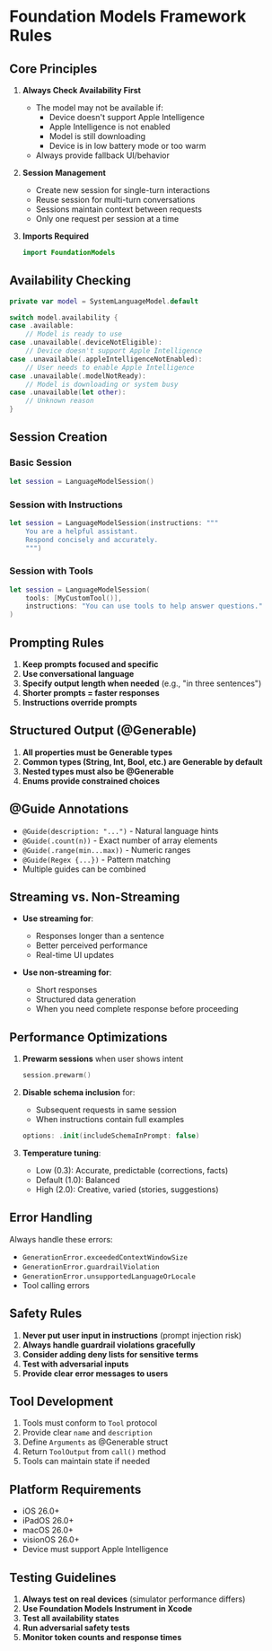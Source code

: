 # Foundation Models Framework Rules

## Core Principles

1. **Always Check Availability First**
   - The model may not be available if:
     - Device doesn't support Apple Intelligence
     - Apple Intelligence is not enabled
     - Model is still downloading
     - Device is in low battery mode or too warm
   - Always provide fallback UI/behavior

2. **Session Management**
   - Create new session for single-turn interactions
   - Reuse session for multi-turn conversations
   - Sessions maintain context between requests
   - Only one request per session at a time

3. **Imports Required**
   ```swift
   import FoundationModels
   ```

## Availability Checking

```swift
private var model = SystemLanguageModel.default

switch model.availability {
case .available:
    // Model is ready to use
case .unavailable(.deviceNotEligible):
    // Device doesn't support Apple Intelligence
case .unavailable(.appleIntelligenceNotEnabled):
    // User needs to enable Apple Intelligence
case .unavailable(.modelNotReady):
    // Model is downloading or system busy
case .unavailable(let other):
    // Unknown reason
}
```

## Session Creation

### Basic Session
```swift
let session = LanguageModelSession()
```

### Session with Instructions
```swift
let session = LanguageModelSession(instructions: """
    You are a helpful assistant.
    Respond concisely and accurately.
    """)
```

### Session with Tools
```swift
let session = LanguageModelSession(
    tools: [MyCustomTool()],
    instructions: "You can use tools to help answer questions."
)
```

## Prompting Rules

1. **Keep prompts focused and specific**
2. **Use conversational language**
3. **Specify output length when needed** (e.g., "in three sentences")
4. **Shorter prompts = faster responses**
5. **Instructions override prompts**

## Structured Output (@Generable)

1. **All properties must be Generable types**
2. **Common types (String, Int, Bool, etc.) are Generable by default**
3. **Nested types must also be @Generable**
4. **Enums provide constrained choices**

## @Guide Annotations

- `@Guide(description: "...")` - Natural language hints
- `@Guide(.count(n))` - Exact number of array elements
- `@Guide(.range(min...max))` - Numeric ranges
- `@Guide(Regex {...})` - Pattern matching
- Multiple guides can be combined

## Streaming vs. Non-Streaming

- **Use streaming for**:
  - Responses longer than a sentence
  - Better perceived performance
  - Real-time UI updates
  
- **Use non-streaming for**:
  - Short responses
  - Structured data generation
  - When you need complete response before proceeding

## Performance Optimizations

1. **Prewarm sessions** when user shows intent
   ```swift
   session.prewarm()
   ```

2. **Disable schema inclusion** for:
   - Subsequent requests in same session
   - When instructions contain full examples
   ```swift
   options: .init(includeSchemaInPrompt: false)
   ```

3. **Temperature tuning**:
   - Low (0.3): Accurate, predictable (corrections, facts)
   - Default (1.0): Balanced
   - High (2.0): Creative, varied (stories, suggestions)

## Error Handling

Always handle these errors:
- `GenerationError.exceededContextWindowSize`
- `GenerationError.guardrailViolation`
- `GenerationError.unsupportedLanguageOrLocale`
- Tool calling errors

## Safety Rules

1. **Never put user input in instructions** (prompt injection risk)
2. **Always handle guardrail violations gracefully**
3. **Consider adding deny lists for sensitive terms**
4. **Test with adversarial inputs**
5. **Provide clear error messages to users**

## Tool Development

1. Tools must conform to `Tool` protocol
2. Provide clear `name` and `description`
3. Define `Arguments` as @Generable struct
4. Return `ToolOutput` from `call()` method
5. Tools can maintain state if needed

## Platform Requirements

- iOS 26.0+
- iPadOS 26.0+
- macOS 26.0+
- visionOS 26.0+
- Device must support Apple Intelligence

## Testing Guidelines

1. **Always test on real devices** (simulator performance differs)
2. **Use Foundation Models Instrument in Xcode**
3. **Test all availability states**
4. **Run adversarial safety tests**
5. **Monitor token counts and response times**